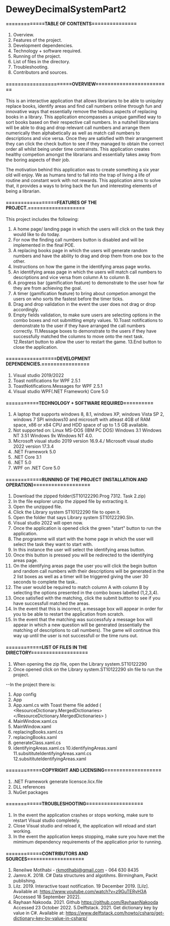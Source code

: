 # DeweyDecimalSystemPart2
#### =============TABLE OF CONTENTS===============
1. Overview.
2. Features of the project.
3. Development dependencies.
4. Technology + software required.
5. Running of the project.
6. List of files in the directory.
7. Troubleshooting.
8. Contributors and sources.


#### ======================OVERVIEW=========================
This is an interactive application that allows librarians to be able to uniquley replace books, identify areas and find call numbers online through fun and innovative ways that essentially remove the tedious aspects of replacing books in a library. This application encompasses a unique gamified way to sort books based on their respective call numbers. In a nutshell librarians will be able to drag and drop relevant call numbers and arrange them numerically then alphabetically as well as match call numbers to descriptions and vice versa. Once they are satisfied with their arrangement they can click the check button to see if they managed to obtain the correct order all whilst being under time contrainsts. This application creates healthy competion amongst the librarians and essentially takes away from the boring aspects of their job.

The motivation behind this application was to create something a six year old will enjoy. We as humans tend to fall into the trap of living a life of routine and constant work with not rewards. This application aims to solve that, it provides a ways to bring back the fun and interesting elements of being a librarian.


#### =================FEATURES OF THE PROJECT.===================
This project includes the following:
1. A home page/ landing page in which the users will click on the task they would like to do today.
2. For now the finding call numbers button is disabled and will be implemented in the final POE.
3. A replacing books page in which the users will generate random numbers and have the ability to drag and drop them from one box to the other.
4. Instructions on how the game in the identifying areas page works.
5. An identifying areas page in which the users will match call numbers to descriptions and vice versa from column A to column B.
6. A progress bar (gamification feature) to demonstrate to the user how far they are from achieving the goal.
7. A timer (gamification feature) to bring about competion amongst the users on who sorts the fastest before the timer ticks.
8. Drag and drop validation in the event the user does not drag or drop accordingly.
9. Empty fields validation, to make sure users are selecting options in the combo boxes and not submitting empty values.
10.Toast notifications to demonstrate to the user if they have arranged the call numbers correctly.
11.Message boxes to demonstrate to the users if they have successfully matched the columns to move onto the next task.
12.Restart button to allow the user to restart the game.
13.End button to close the application.


#### =================DEVELOPMENT DEPENDENCIES.================
1. Visual studio 2019/2022
2. Toast notifications for WPF 2.5.1
3. ToastNotifications.Messages for WPF 2.5.1
4. Visual studio WPF(.NET Framework) Core 5.0


#### ===========TECHNOLOGY + SOFTWARE REQUIRED==========
1. A laptop that supports 
   windows 8, 8.1, 
   windows XP, 
   windows Vista SP 2, 
   windows 7 SPI
   windows10 and microsoft with atleast 4GB of RAM space, x86 or x84 CPU and HDD space of up to 1.5 GB available.
2. Not supported on: 
   Linux 
   MS-DOS (IBM PC DOS) 
   Windows 3.1 
   Windows NT 3.51 
   Windows 9x 
   Windows NT 4.0.
3. Microsoft visual studio 2019 version 16.9.4./ Microsoft visual studio 2022 version 17.3.4
4. .NET Framework 5.0
5. .NET Core 3.1
6. .NET 5.0
7. WPF on .NET Core 5.0


#### ============RUNNING OF THE PROJECT (INSTALLATION AND OPERATION)===================
1. Download the zipped folder(ST10122290.Prog 7312. Task 2.zip)
2. In the file explorer unzip the zipped file by extracting it.
3. Open the unzipped file.
4. Click the Library system ST10122290 file to open it.
5. Open the folder that says Library system ST10122290.Sln.
6. Visual studio 2022 will open now.
7. Once the application is opened click the green "start" button to run the application.
8. The programme will start with the home page in which the user will select the task they want to start with.
9. In this instance the user will select the identifying areas button.
10. Once this button is pressed you will be redirected to the identifying areas page.
11. On the identifying areas page the user you will click the begin button and random call numbers with their descriptions will be generated in the 2 list boxes as well as a timer will be triggered giving the user 30 seconds to complete the task..
12. The user would be required to match column A with column B by selecting the options presented in the combo boxes labelled (1,2,3,4).
13. Once satisfied with the matching, click the submit buttton to see if you have successfull matched the areas.
14. In the event that this is incorrect, a message box will appear in order for you to be able to restart the application from scratch.
15. In the event that the matching was successfuly a message box will appear in which a new question will be generated (essentially the matching of descriptions to     call numbers). The game will continue this way up until the user is not successfull or the time runs out.


#### ============LIST OF FILES IN THE DIRECTORY===================
1. When opening the zip file, open the Library system.ST10122290
2. Once opened click on the Library system.ST10122290 sln file to run the project.

--In the project there is:
1. App config 
2. App
3. App.xaml.cs with Toast theme file added (<ResourceDictionary>
                                            <ResourceDictionary.MergedDictionaries>
                                            <ResourceDictionary Source="pack://application:,,,/ToastNotifications.Messages;component/Themes/Default.xaml" />
                                            </ResourceDictionary.MergedDictionaries>
                                            </ResourceDictionary>)
4. MainWindow.xaml.cs
5. MainWindow.xaml
6. replacingBooks.xaml.cs
7. replacingBooks.xaml
8. generateClass.xaml.cs
9. identifyingAreas.xaml.cs
10.identifyingAreas.xaml
11.subsitituteIdentifyingAreas.xaml.cs
12.subsitituteIdentifyingAreas.xaml


#### ============COPYRIGHT AND LICENSING===================
1. .NET Framework generate licensce.licx.file
2. DLL references
3. NuGet packages


#### ============TROUBLESHOOTING===================
1. In the event the application crashes or stops working, make sure to restart Visual studio completely.
2. Close Visual studio and reload it, the application will reload and start working.
3. In the event the application keeps stopping, make sure you have met the mimimum dependency requirements of the application prior to running.


#### ============CONTRIBUTORS AND SOURCES===================
1. Reneilwe Motlhabi - rkmotlhabi@gmail.com - 064 630 8435
2. Jamro.K. 2018. C# Data structures and algotihms. Birmingham, Packt publishing.
3. Lilz. 2019. Interactive toast notification. 19 December 2019. [Lilz]. Available at: https://www.youtube.com/watch?v=z9GuTERyH3A
[Accessed 18 September 2022].
4. Rayhaan Nakooda. 2021. Github https://github.com/RayhaanNakooda Accessed 23 October 2022.
5.Delftstack. 2021. Get dictionary key by value in C#. Available at: https://www.delftstack.com/howto/csharp/get-dictionary-key-by-value-in-csharp/
